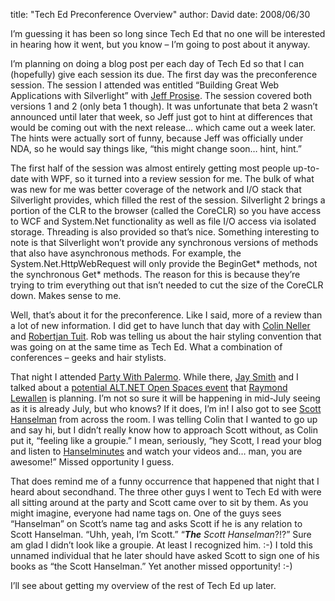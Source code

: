 
title: "Tech Ed Preconference Overview"
author: David
date: 2008/06/30

<p>I’m guessing it has been so long since Tech Ed that no one will be interested in hearing how it went, but you know – I’m going to post about it anyway.</p> <p>I’m planning on doing a blog post per each day of Tech Ed so that I can (hopefully) give each session its due. The first day was the preconference session. The session I attended was entitled “Building Great Web Applications with Silverlight” with <a href="http://www.wintellect.com/CS/blogs/jprosise/default.aspx">Jeff Prosise</a>. The session covered both versions 1 and 2 (only beta 1 though). It was unfortunate that beta 2 wasn’t announced until later that week, so Jeff just got to hint at differences that would be coming out with the next release… which came out a week later. The hints were actually sort of funny, because Jeff was officially under NDA, so he would say things like, “this might change soon… hint, hint.”</p> <p>The first half of the session was almost entirely getting most people up-to-date with WPF, so it turned into a review session for me. The bulk of what was new for me was better coverage of the network and I/O stack that Silverlight provides, which filled the rest of the session. Silverlight 2 brings a portion of the CLR to the browser (called the CoreCLR) so you have access to WCF and System.Net functionality as well as file I/O access via isolated storage. Threading is also provided so that’s nice. Something interesting to note is that Silverlight won’t provide any synchronous versions of methods that also have asynchronous methods. For example, the System.Net.HttpWebRequest will only provide the BeginGet* methods, not the synchronous Get* methods. The reason for this is because they’re trying to trim everything out that isn’t needed to cut the size of the CoreCLR down. Makes sense to me.</p> <p>Well, that’s about it for the preconference. Like I said, more of a review than a lot of new information. I did get to have lunch that day with <a href="http://www.colinneller.com/blog/">Colin Neller</a> and <a href="http://www.robertjantuit.nl/">Robertjan Tuit</a>. Rob was telling us about the hair styling convention that was going on at the same time as Tech Ed. What a combination of conferences – geeks and hair stylists.</p> <p></p> <p></p> <p></p> <p></p> <p></p> <p></p> <p></p> <p></p> <p></p> <p></p> <p></p> <p></p> <p></p> <p></p> <p></p> <p></p> <p></p> <p></p> <p></p> <p></p> <p></p> <p></p> <p></p> <p></p> <p></p> <p></p> <p>That night I attended <a href="http://teched2008.partywithpalermo.com/">Party With Palermo</a>. While there, <a href="http://jaysmith.us/">Jay Smith</a> and I talked about a <a href="http://jaysmith.us/index.php/2008/05/19/okc-altnet-open-spaces-being-planned-in-okc/">potential ALT.NET Open Spaces event</a> that <a href="http://codebetter.com/blogs/raymond.lewallen">Raymond Lewallen</a> is planning. I’m not so sure it will be happening in mid-July seeing as it is already July, but who knows? If it does, I’m in! I also got to see <a href="http://www.hanselman.com/blog/">Scott Hanselman</a> from across the room. I was telling Colin that I wanted to go up and say hi, but I didn’t really know how to approach Scott without, as Colin put it, “feeling like a groupie.” I mean, seriously, “hey Scott, I read your blog and listen to <a href="http://www.hanselminutes.com/">Hanselminutes</a> and watch your videos and… man, you are awesome!” Missed opportunity I guess. </p> <p>That does remind me of a funny occurrence that happened that night that I heard about secondhand. The three other guys I went to Tech Ed with were all sitting around at the party and Scott came over to sit by them. As you might imagine, everyone had name tags on. One of the guys sees “Hanselman” on Scott’s name tag and asks Scott if he is any relation to Scott Hanselman. “Uhh, yeah, I’m Scott.” “<em><strong>The</strong> Scott Hanselman</em>?!?” Sure am glad I didn’t look like a groupie. At least I recognized him. :-) I told this unnamed individual that he later should have asked Scott to sign one of his books as “the Scott Hanselman.” Yet another missed opportunity! :-)</p> <p></p> <p></p> <p></p> <p></p> <p></p> <p></p> <p></p> <p></p> <p></p> <p></p> <p></p> <p></p> <p></p> <p></p> <p></p> <p></p> <p></p> <p></p> <p></p> <p></p> <p></p> <p></p> <p></p> <p></p> <p></p> <p></p> <p></p> <p></p> <p></p> <p></p> <p></p> <p></p> <p></p> <p></p> <p></p> <p></p> <p></p> <p></p> <p></p> <p></p> <p></p> <p></p> <p></p> <p></p> <p></p> <p></p> <p></p> <p></p> <p></p> <p></p> <p>I’ll see about getting my overview of the rest of Tech Ed up later.</p>
